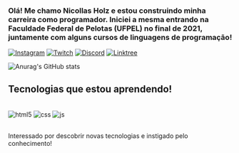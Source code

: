 ### Olá! Me chamo Nicollas Holz e estou construindo minha carreira como programador. Iniciei a mesma entrando na Faculdade Federal de Pelotas (UFPEL) no final de 2021, juntamente com alguns cursos de linguagens de programação!

[![Instagram](https://img.shields.io/badge/Instagram-E4405F?style=for-the-badge&logo=instagram&logoColor=white
)](https://www.instagram.com/nicoll4sholz/) 
[![Twitch](https://img.shields.io/badge/Twitch-9146FF?style=for-the-badge&logo=twitch&logoColor=white
)](https://www.twitch.tv/nicaohe) 
[![Discord](https://img.shields.io/badge/Discord-7289DA?style=for-the-badge&logo=discord&logoColor=white)](https://discord.com/invite/UEC7wVBAx6) 
[![Linktree](https://img.shields.io/badge/linktree-39E09B?style=for-the-badge&logo=linktree&logoColor=white
)](https://linktr.ee/nicaohe) 

![Anurag's GitHub stats](https://github-readme-stats.vercel.app/api?username=NicollasHolz&show_icons=true&theme=tokyonight)

## Tecnologias que estou aprendendo!

<div style="display: inline_block"><br/>
    <img align="center" alt="html5" src="https://img.shields.io/badge/HTML5-E34F26?style=for-the-badge&logo=html5&logoColor=white" />
    <img align="center" alt="css" src="https://img.shields.io/badge/CSS3-1572B6?style=for-the-badge&logo=css3&logoColor=white" />
    <img align="center" alt="js" src="https://img.shields.io/badge/JavaScript-F7DF1E?style=for-the-badge&logo=javascript&logoColor=black" />
</div><br/>

Interessado por descobrir novas tecnologias e instigado pelo conhecimento!
